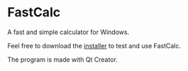 # FastCalc
A fast and simple calculator for Windows.

Feel free to download the [installer](FastCalc_setup_1.3.exe) to test and use FastCalc.

The program is made with Qt Creator. 
